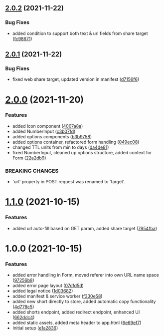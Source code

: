 ## [2.0.2](https://github.com/vorchdorf-dot-media/shorts/compare/v2.0.1...v2.0.2) (2021-11-22)


### Bug Fixes

* added condition to support both text & url fields from share target ([fc98671](https://github.com/vorchdorf-dot-media/shorts/commit/fc98671ce04da5084d36b96637c49aad718be8d4))

## [2.0.1](https://github.com/vorchdorf-dot-media/shorts/compare/v2.0.0...v2.0.1) (2021-11-22)


### Bug Fixes

* fixed web share target, updated version in manifest ([d7156f6](https://github.com/vorchdorf-dot-media/shorts/commit/d7156f68e506d1c78bacee43770f7d84440ae435))

# [2.0.0](https://github.com/vorchdorf-dot-media/shorts/compare/v1.1.0...v2.0.0) (2021-11-20)


### Features

* added Icon component ([4007a8a](https://github.com/vorchdorf-dot-media/shorts/commit/4007a8a56009cc452410cacb4af87384a440dbe2))
* added NumberInput ([c3b07fd](https://github.com/vorchdorf-dot-media/shorts/commit/c3b07fdc20dd625d5cdf720eac05902a02fb1173))
* added options components ([b3b9758](https://github.com/vorchdorf-dot-media/shorts/commit/b3b9758e23e2adfad2b57281d3906b212fa558af))
* added options container, refactored form handling ([049ec08](https://github.com/vorchdorf-dot-media/shorts/commit/049ec0823166360b3c320eae957c7892748c933c))
* changed TTL units from min to days ([da4de81](https://github.com/vorchdorf-dot-media/shorts/commit/da4de8166a79fa06e8b411fb96a28c0616d82ab2))
* fixed NumberInput, cleaned up options structure, added context for Form ([22a2db9](https://github.com/vorchdorf-dot-media/shorts/commit/22a2db90eca6bc169e293a923bfde846c2ffdca5))


### BREAKING CHANGES

* 'url' property in POST request was renamed to 'target'.

# [1.1.0](https://github.com/vorchdorf-dot-media/shorts/compare/v1.0.0...v1.1.0) (2021-10-15)


### Features

* added url auto-fill based on GET param, added share target ([7954fba](https://github.com/vorchdorf-dot-media/shorts/commit/7954fba5c88a18232c0eecdc2bc5bef4a9dbded9))

# 1.0.0 (2021-10-15)


### Features

* added error handling in Form, moved referer into own URL name space ([97256b8](https://github.com/vorchdorf-dot-media/shorts/commit/97256b86102809004f4d29376bdaa907c1a80006))
* added error page layout ([07dfd5d](https://github.com/vorchdorf-dot-media/shorts/commit/07dfd5d895bec897986323b5faf992e3bc5df633))
* added legal notice ([1d03682](https://github.com/vorchdorf-dot-media/shorts/commit/1d03682834eccf288506fa8fcf5decb896bfb170))
* added manifest & service worker ([f330e58](https://github.com/vorchdorf-dot-media/shorts/commit/f330e58b480a370f22d42b77a7f9c0fc8e93f6de))
* added new short directly to store, added automatic copy functionality ([4d778c5](https://github.com/vorchdorf-dot-media/shorts/commit/4d778c55d7a4e6162312611f484673782d9ed281))
* added shorts endpoint, added redirect endpoint, enhanced UI ([662ddc4](https://github.com/vorchdorf-dot-media/shorts/commit/662ddc4c00d99e267915cb0f2cec11fd299931f2))
* added static assets, added meta header to app.html ([6e69ef7](https://github.com/vorchdorf-dot-media/shorts/commit/6e69ef75d8bb34b2c25dd86c9e7e767f7d15a5d5))
* Initial setup ([e1a2836](https://github.com/vorchdorf-dot-media/shorts/commit/e1a2836e0d1254253b07da6f70ceb516554d8819))
